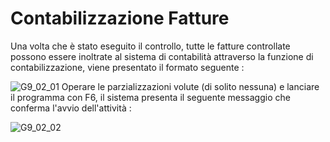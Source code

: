 # Contabilizzazione Fatture
Una volta che è stato eseguito il controllo, tutte le fatture controllate possono essere inoltrate al sistema di contabilità attraverso la funzione di contabilizzazione, viene presentato il formato  seguente : 

![G9_02_01](https://doc.smeup.com/immagini/MBDOC_OGG-P_G9FA05A/G9_02_01.png)
Operare le parzializzazioni volute (di solito nessuna) e lanciare il programma con F6, il sistema presenta il seguente messaggio che conferma l'avvio dell'attività : 

![G9_02_02](https://doc.smeup.com/immagini/MBDOC_OGG-P_G9FA05A/G9_02_02.png)